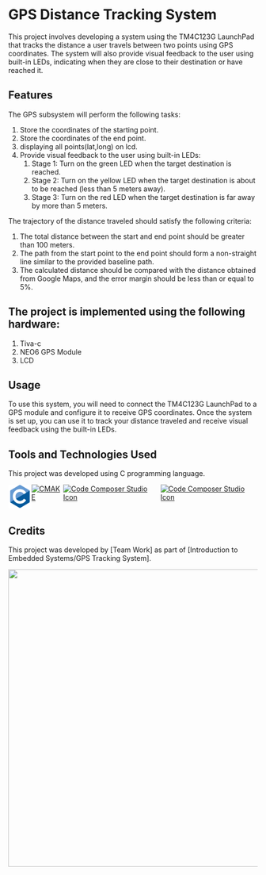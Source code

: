<h1>GPS Distance Tracking System</h1>

<p>This project involves developing a system using the TM4C123G LaunchPad that tracks the distance a user travels between two points using GPS coordinates. The system will also provide visual feedback to the user using built-in LEDs, indicating when they are close to their destination or have reached it.</p>

<h2>Features</h2>

<p>The GPS subsystem will perform the following tasks:</p>

<ol>
  <li>Store the coordinates of the starting point.</li>
  <li>Store the coordinates of the end point.</li>
  <li>displaying all points(lat,long) on lcd.</li>
  <li>Provide visual feedback to the user using built-in LEDs:
    <ol>
      <li>Stage 1: Turn on the green LED when the target destination is reached.</li>
      <li>Stage 2: Turn on the yellow LED when the target destination is about to be reached (less than 5 meters away).</li>
      <li>Stage 3: Turn on the red LED when the target destination is far away by more than 5 meters.</li>
    </ol>
  </li>
</ol>

<p>The trajectory of the distance traveled should satisfy the following criteria:</p>

<ol>
  <li>The total distance between the start and end point should be greater than 100 meters.</li>
  <li>The path from the start point to the end point should form a non-straight line similar to the provided baseline path.</li>
  <li>The calculated distance should be compared with the distance obtained from Google Maps, and the error margin should be less than or equal to 5%.</li>
</ol>
<h2>The project is implemented using the following hardware:</h2>
<ol>
<li>Tiva-c
<li> NEO6 GPS Module  
<li>LCD
</ol>
<h2>Usage</h2>

<p>To use this system, you will need to connect the TM4C123G LaunchPad to a GPS module and configure it to receive GPS coordinates. Once the system is set up, you can use it to track your distance traveled and receive visual feedback using the built-in LEDs.</p>

<h2>Tools and Technologies Used</h2>

<p>This project was developed using C programming language.</p>

<div style="display: flex;">
 <a href="https://www.cprogramming.com"><img src="https://raw.githubusercontent.com/devicons/devicon/master/icons/c/c-original.svg" alt="C Programming Language Icon" width="48" height="48"></a>
<a href="https://cmake.org"><img src="https://upload.wikimedia.org/wikipedia/commons/thumb/1/13/Cmake.svg/1200px-Cmake.svg.png" alt="CMAKE" width="48" height="48"></a>
<a href="https://www.keil.com/"><img src="https://media.digikey.com/Photos/Keil%20Photos/MFG_KEIL.jpg" alt="Code Composer Studio Icon" width="48" height="48"></a>
<a href="https://www.ti.com/tool/CCSTUDIO"><img src="https://www.ti.com/diagrams/ccstudio_ccs_256.jpg" alt="Code Composer Studio Icon" width="48" height="48"></a>
</div>

<h2>Credits</h2>

<p>This project was developed by [Team Work] as part of [Introduction to Embedded
Systems/GPS Tracking System].</p>
<img src="https://github.com/waelmarwan7/GPS_TRACKING_SYSTEM/assets/91396631/23811426-191e-4a96-968f-07c8cbff358b" width=800 height=600>
